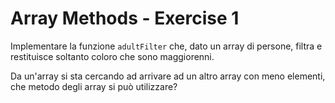 # Array Methods - Exercise 1
Implementare la funzione `adultFilter` che, dato un array di persone, filtra e restituisce soltanto coloro che sono maggiorenni.

Da un'array si sta cercando ad arrivare ad un altro array con meno elementi, che metodo degli array si può utilizzare?